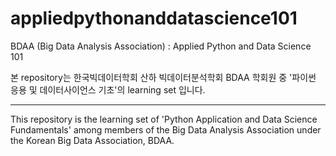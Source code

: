 # appliedpythonanddatascience101
BDAA (Big Data Analysis Association) : Applied Python and Data Science 101  

본 repository는 한국빅데이터학회 산하 빅데이터분석학회 BDAA 학회원 중 '파이썬 응용 및 데이터사이언스 기초'의 learning set 입니다.  

-------------------------------------------  

This repository is the learning set of 'Python Application and Data Science Fundamentals' among members of the Big Data Analysis Association under the Korean Big Data Association, BDAA.
